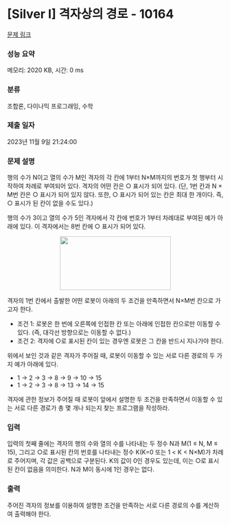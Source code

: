 # [Silver I] 격자상의 경로 - 10164 

[문제 링크](https://www.acmicpc.net/problem/10164) 

### 성능 요약

메모리: 2020 KB, 시간: 0 ms

### 분류

조합론, 다이나믹 프로그래밍, 수학

### 제출 일자

2023년 11월 9일 21:24:00

### 문제 설명

<p>행의 수가 N이고 열의 수가 M인 격자의 각 칸에 1부터 N×M까지의 번호가 첫 행부터 시작하여 차례로 부여되어 있다. 격자의 어떤 칸은 ○ 표시가 되어 있다. (단, 1번 칸과 N × M번 칸은 ○ 표시가 되어 있지 않다. 또한, ○ 표시가 되어 있는 칸은 최대 한 개이다. 즉, ○ 표시가 된 칸이 없을 수도 있다.) </p>

<p>행의 수가 3이고 열의 수가 5인 격자에서 각 칸에 번호가 1부터 차례대로 부여된 예가 아래에 있다. 이 격자에서는 8번 칸에 ○ 표시가 되어 있다.</p>

<p style="text-align: center;"><img alt="" src="https://upload.acmicpc.net/8299a142-dd28-48bc-a698-64b8789e4733/-/preview/" style="width: 258px; height: 125px;"></p>

<p>격자의 1번 칸에서 출발한 어떤 로봇이 아래의 두 조건을 만족하면서 N×M번 칸으로 가고자 한다. </p>

<ul>
	<li>조건 1: 로봇은 한 번에 오른쪽에 인접한 칸 또는 아래에 인접한 칸으로만 이동할 수 있다. (즉, 대각선 방향으로는 이동할 수 없다.)</li>
	<li>조건 2: 격자에 ○로 표시된 칸이 있는 경우엔 로봇은 그 칸을 반드시 지나가야 한다. </li>
</ul>

<p>위에서 보인 것과 같은 격자가 주어질 때, 로봇이 이동할 수 있는 서로 다른 경로의 두 가지 예가 아래에 있다.</p>

<ul>
	<li>1 → 2 → 3 → 8 → 9 → 10 → 15</li>
	<li>1 → 2 → 3 → 8 → 13 → 14 → 15</li>
</ul>

<p>격자에 관한 정보가 주어질 때 로봇이 앞에서 설명한 두 조건을 만족하면서 이동할 수 있는 서로 다른 경로가 총 몇 개나 되는지 찾는 프로그램을 작성하라. </p>

### 입력 

 <p>입력의 첫째 줄에는 격자의 행의 수와 열의 수를 나타내는 두 정수 N과 M(1 ≤ N, M ≤ 15), 그리고 ○로 표시된 칸의 번호를 나타내는 정수 K(K=0 또는 1 < K < N×M)가 차례로 주어지며, 각 값은 공백으로 구분된다. K의 값이 0인 경우도 있는데, 이는 ○로 표시된 칸이 없음을 의미한다. N과 M이 동시에 1인 경우는 없다.</p>

### 출력 

 <p>주어진 격자의 정보를 이용하여 설명한 조건을 만족하는 서로 다른 경로의 수를 계산하여 출력해야 한다. </p>

